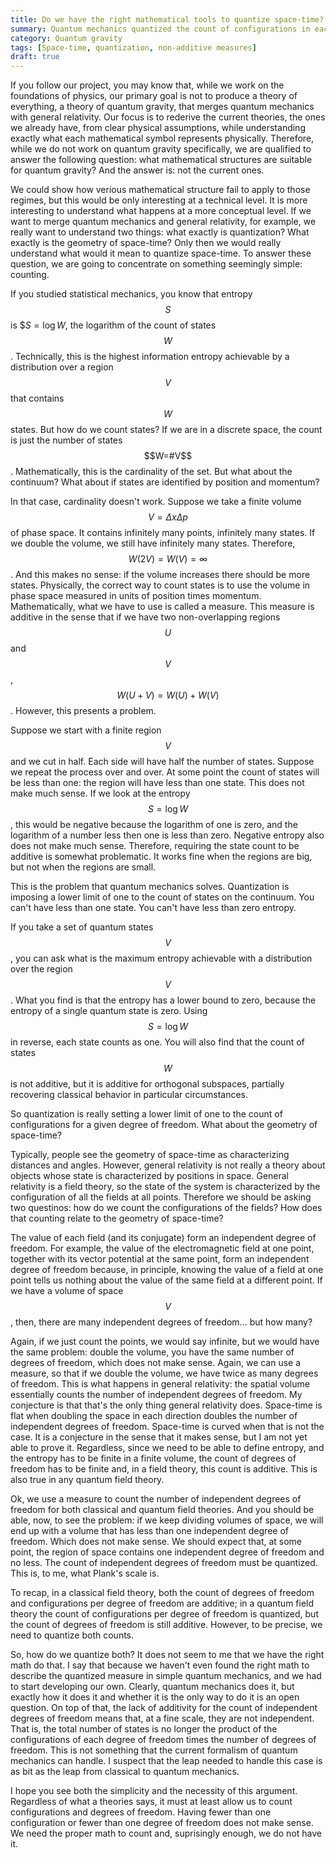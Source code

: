 ```yaml
---
title: Do we have the right mathematical tools to quantize space-time?
summary: Quantum mechanics quantized the count of configurations in each degree of freedom. To quantize space-time we need to quantize the number of degrees of freedom. We do not have the tools to pose the problem well.
category: Quantum gravity
tags: [Space-time, quantization, non-additive measures]
draft: true
---
```


If you follow our project, you may know that, while we work on the foundations of physics, our primary goal is not to produce a theory of everything, a theory of quantum gravity, that merges quantum mechanics with general relativity. Our focus is to rederive the current theories, the ones we already have, from clear physical assumptions, while understanding exactly what each mathematical symbol represents physically. Therefore, while we do not work on quantum gravity specifically, we are qualified to answer the following question: what mathematical structures are suitable for quantum gravity? And the answer is: not the current ones.

We could show how verious mathematical structure fail to apply to those regimes, but this would be only interesting at a technical level. It is more interesting to understand what happens at a more conceptual level. If we want to merge quantum mechanics and general relativity, for example, we really want to understand two things: what exactly is quantization? What exactly is the geometry of space-time? Only then we would really understand what would it mean to quantize space-time. To answer these question, we are going to concentrate on something seemingly simple: counting.

If you studied statistical mechanics, you know that entropy $$S$$ is $$S = \log W$, the logarithm of the count of states $$W$$. Technically, this is the highest information entropy achievable by a distribution over a region $$V$$ that contains $$W$$ states. But how do we count states? If we are in a discrete space, the count is just the number of states $$W=#V$$. Mathematically, this is the cardinality of the set. But what about the continuum? What about if states are identified by position and momentum?

In that case, cardinality doesn't work. Suppose we take a finite volume $$V=\Delta x \Delta p$$ of phase space. It contains infinitely many points, infinitely many states. If we double the volume, we still have infinitely many states. Therefore, $$W(2V) = W(V) = \infty$$. And this makes no sense: if the volume increases there should be more states. Physically, the correct way to count states is to use the volume in phase space measured in units of position times momentum. Mathematically, what we have to use is called a measure. This measure is additive in the sense that if we have two non-overlapping regions $$U$$ and $$V$$, $$W(U+V) = W(U) + W(V)$$. However, this presents a problem.

Suppose we start with a finite region $$V$$ and we cut in half. Each side will have half the number of states. Suppose we repeat the process over and over. At some point the count of states will be less than one: the region will have less than one state. This does not make much sense. If we look at the entropy $$S = \log W $$, this would be negative because the logarithm of one is zero, and the logarithm of a number less then one is less than zero. Negative entropy also does not make much sense. Therefore, requiring the state count to be additive is somewhat problematic. It works fine when the regions are big, but not when the regions are small.

This is the problem that quantum mechanics solves. Quantization is imposing a lower limit of one to the count of states on the continuum. You can't have less than one state. You can't have less than zero entropy.

If you take a set of quantum states $$V$$, you can ask what is the maximum entropy achievable with a distribution over the region $$V$$. What you find is that the entropy has a lower bound to zero, because the entropy of a single quantum state is zero. Using $$S = \log W$$ in reverse, each state counts as one. You will also find that the count of states $$W$$ is not additive, but it is additive for orthogonal subspaces, partially recovering classical behavior in particular circumstances.

So quantization is really setting a lower limit of one to the count of configurations for a given degree of freedom. What about the geometry of space-time?

Typically, people see the geometry of space-time as characterizing distances and angles. However, general relativity is not really a theory about objects whose state is characterized by positions in space. General relativity is a field theory, so the state of the system is characterized by the configuration of all the fields at all points. Therefore we should be asking two questinos: how do we count the configurations of the fields? How does that counting relate to the geometry of space-time?

The value of each field (and its conjugate) form an independent degree of freedom. For example, the value of the electromagnetic field at one point, together with its vector potential at the same point, form an independent degree of freedom because, in principle, knowing the value of a field at one point tells us nothing about the value of the same field at a different point. If we have a volume of space $$V$$, then, there are many independent degrees of freedom... but how many?

Again, if we just count the points, we would say infinite, but we would have the same problem: double the volume, you have the same number of degrees of freedom, which does not make sense. Again, we can use a measure, so that if we double the volume, we have twice as many degrees of freedom. This is what happens in general relativity: the spatial volume essentially counts the number of independent degrees of freedom. My conjecture is that that's the only thing general relativity does. Space-time is flat when doubling the space in each direction doubles the number of independent degrees of freedom. Space-time is curved when that is not the case. It is a conjecture in the sense that it makes sense, but I am not yet able to prove it. Regardless, since we need to be able to define entropy, and the entropy has to be finite in a finite volume, the count of degrees of freedom has to be finite and, in a field theory, this count is additive. This is also true in any quantum field theory.

Ok, we use a measure to count the number of independent degrees of freedom for both classical and quantum field theories. And you should be able, now, to see the problem: if we keep dividing volumes of space, we will end up with a volume that has less than one independent degree of freedom. Which does not make sense. We should expect that, at some point, the region of space contains one independent degree of freedom and no less. The count of independent degrees of freedom must be quantized. This is, to me, what Plank's scale is.

To recap, in a classical field theory, both the count of degrees of freedom and configurations per degree of freedom are additive; in a quantum field theory the count of configurations per degree of freedom is quantized, but the count of degrees of freedom is still additive. However, to be precise, we need to quantize both counts.

So, how do we quantize both? It does not seem to me that we have the right math do that. I say that because we haven't even found the right math to describe the quantized measure in simple quantum mechanics, and we had to start developing our own. Clearly, quantum mechanics does it, but exactly how it does it and whether it is the only way to do it is an open question. On top of that, the lack of additivity for the count of independent degrees of freedom means that, at a fine scale, they are not independent. That is, the total number of states is no longer the product of the configurations of each degree of freedom times the number of degrees of freedom. This is not something that the current formalism of quantum mechanics can handle. I suspect that the leap needed to handle this case is as bit as the leap from classical to quantum mechanics.

I hope you see both the simplicity and the necessity of this argument. Regardless of what a theories says, it must at least allow us to count configurations and degrees of freedom. Having fewer than one configuration or fewer than one degree of freedom does not make sense. We need the proper math to count and, suprisingly enough, we do not have it.